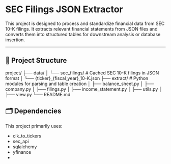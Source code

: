 # SEC Filings JSON Extractor

This project is designed to process and standardize financial data from SEC 10-K filings. It extracts relevant financial statements from JSON files and converts them into structured tables for downstream analysis or database insertion.

---

## 📁 Project Structure
project/
├── data/
│   └── sec_filings/          # Cached SEC 10-K filings in JSON format
│       └── {ticker}_{fiscal_year}_10-K.json
├── extract/                  # Python modules for parsing and table creation
│   ├── balance_sheet.py
│   ├── company.py
│   ├── filings.py
│   ├── income_statement.py
│   ├── utils.py
│   ├── view.py
└── README.md

## 🗂 Dependencies

This project primarily uses:
- cik_to_tickers 
- sec_api
- sqlalchemy
- yfinance
- 
